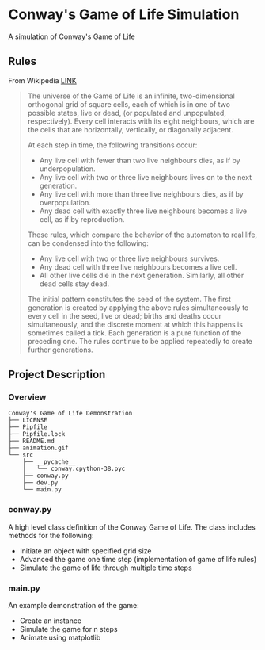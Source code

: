 # Conway's Game of Life Simulation
A simulation of Conway's Game of Life

## Rules

From Wikipedia [LINK](https://en.wikipedia.org/wiki/Conway%27s_Game_of_Life)

> The universe of the Game of Life is an infinite, two-dimensional orthogonal grid of square cells, each of which is in one of two possible states, live or dead, (or populated and unpopulated, respectively). Every cell interacts with its eight neighbours, which are the cells that are horizontally, vertically, or diagonally adjacent. 
> 
> At each step in time, the following transitions occur:
>  * Any live cell with fewer than two live neighbours dies, as if by underpopulation.
>  * Any live cell with two or three live neighbours lives on to the next generation.
>  * Any live cell with more than three live neighbours dies, as if by overpopulation.
>  * Any dead cell with exactly three live neighbours becomes a live cell, as if by reproduction.
> 
> These rules, which compare the behavior of the automaton to real life, can be condensed into the following:
>  * Any live cell with two or three live neighbours survives.
>  * Any dead cell with three live neighbours becomes a live cell.
>  * All other live cells die in the next generation. Similarly, all other dead cells stay dead.
> 
> The initial pattern constitutes the seed of the system. The first generation is created by applying the above rules simultaneously to every cell in the seed, live or dead; births and deaths occur simultaneously, and the discrete moment at which this happens is sometimes called a tick. Each generation is a pure function of the preceding one. The rules continue to be applied repeatedly to create further generations.

## Project Description

### Overview

```
Conway's Game of Life Demonstration
├── LICENSE
├── Pipfile
├── Pipfile.lock
├── README.md
├── animation.gif
└── src
    ├── __pycache__
    │   └── conway.cpython-38.pyc
    ├── conway.py
    ├── dev.py
    └── main.py
```

### conway.py

A high level class definition of the Conway Game of Life. The class includes methods for the following:
 * Initiate an object with specified grid size
 * Advanced the game one time step (implementation of game of life rules)
 * Simulate the game of life through multiple time steps


### main.py

An example demonstration of the game:
 * Create an instance
 * Simulate the game for n steps
 * Animate using matplotlib

